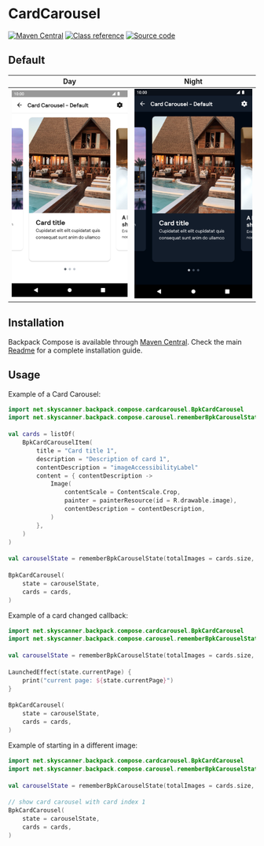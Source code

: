 # CardCarousel

[![Maven Central](https://img.shields.io/maven-central/v/net.skyscanner.backpack/backpack-compose)](https://search.maven.org/artifact/net.skyscanner.backpack/backpack-compose)
[![Class reference](https://img.shields.io/badge/Class%20reference-Android-blue)](https://backpack.github.io/android/backpack-compose/net.skyscanner.backpack.compose.carousel)
[![Source code](https://img.shields.io/badge/Source%20code-GitHub-lightgrey)](https://github.com/Skyscanner/backpack-android/tree/main/backpack-compose/src/main/kotlin/net/skyscanner/backpack/compose/cardcarousel)

## Default

| Day                                                                                                                                                                         | Night                                                                                                                                                                                       |
|-----------------------------------------------------------------------------------------------------------------------------------------------------------------------------|---------------------------------------------------------------------------------------------------------------------------------------------------------------------------------------------|
| <img src="https://raw.githubusercontent.com/Skyscanner/backpack-android/main/docs/compose/CardCarousel/screenshots/default.png" alt="CardCarousel component" width="375" /> | <img src="https://raw.githubusercontent.com/Skyscanner/backpack-android/main/docs/compose/CardCarousel/screenshots/default_dm.png" alt="Card Carousel component - dark mode" width="375" /> |

## Installation

Backpack Compose is available through [Maven Central](https://search.maven.org/artifact/net.skyscanner.backpack/backpack-compose). Check the main [Readme](https://github.com/skyscanner/backpack-android#installation) for a complete installation guide.

## Usage

Example of a Card Carousel:

```Kotlin
import net.skyscanner.backpack.compose.cardcarousel.BpkCardCarousel
import net.skyscanner.backpack.compose.carousel.rememberBpkCarouselState

val cards = listOf(
    BpkCardCarouselItem(
        title = "Card title 1",
        description = "Description of card 1",
        contentDescription = "imageAccessibilityLabel"
        content = { contentDescription ->
            Image(
                contentScale = ContentScale.Crop,
                painter = painterResource(id = R.drawable.image),
                contentDescription = contentDescription,
            )
        },
    )
)

val carouselState = rememberBpkCarouselState(totalImages = cards.size, initialImage = initialImage)

BpkCardCarousel(
    state = carouselState,
    cards = cards,
)
```

Example of a card changed callback:

```Kotlin
import net.skyscanner.backpack.compose.cardcarousel.BpkCardCarousel
import net.skyscanner.backpack.compose.carousel.rememberBpkCarouselState

val carouselState = rememberBpkCarouselState(totalImages = cards.size, initialImage = initialImage)

LaunchedEffect(state.currentPage) {
    print("current page: ${state.currentPage}")
}

BpkCardCarousel(
    state = carouselState,
    cards = cards,
)
```

Example of starting in a different image:

```Kotlin
import net.skyscanner.backpack.compose.cardcarousel.BpkCardCarousel
import net.skyscanner.backpack.compose.carousel.rememberBpkCarouselState

val carouselState = rememberBpkCarouselState(totalImages = cards.size, initialImage = initialImage)

// show card carousel with card index 1
BpkCardCarousel(
    state = carouselState,
    cards = cards,
)
```
